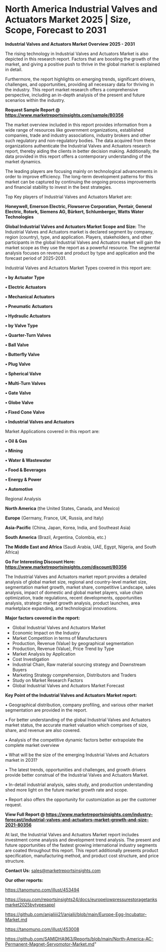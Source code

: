 # North America Industrial Valves and Actuators Market 2025 | Size, Scope, Forecast to 2031

<Strong> Industrial Valves and Actuators Market Overview 2025 - 2031</strong>

The rising technology in Industrial Valves and Actuators Market is also depicted in this research report. Factors that are boosting the growth of the market, and giving a positive push to thrive in the global market is explained in detail.

Furthermore, the report highlights on emerging trends, significant drivers, challenges, and opportunities, providing all necessary data for thriving in the industry. This report market research offers a comprehensive perspective, including an in-depth analysis of the present and future scenarios within the industry.

<strong>Request Sample Report @ <a href=https://www.marketreportsinsights.com/sample/80356>https://www.marketreportsinsights.com/sample/80356</a></strong>

The market overview included in this report provides information from a wide range of resources like government organizations, established companies, trade and industry associations, industry brokers and other such regulatory and non-regulatory bodies. The data acquired from these organizations authenticate the Industrial Valves and Actuators research report, thereby aiding the clients in better decision making. Additionally, the data provided in this report offers a contemporary understanding of the market dynamics.

The leading players are focusing mainly on technological advancements in order to improve efficiency. The long-term development patterns for this market can be captured by continuing the ongoing process improvements and financial stability to invest in the best strategies.

Top Key players of Industrial Valves and Actuators Market are:

<strong>Honeywell, Emerson Electric, Flowserve Corporation, Pentair, General Electric, Rotork, Siemens AG, Bürkert, Schlumberger, Watts Water Technologies</strong>

<strong><b>Global Industrial Valves and Actuators Market Scope and Size:</b></strong>
The Industrial Valves and Actuators market is declared segment by company, region (country), type, and application. Players, stakeholders, and other participants in the global Industrial Valves and Actuators market will gain the market scope as they use the report as a powerful resource. The segmental analysis focuses on revenue and product by type and application and the forecast period of 2025-2031.

Industrial Valves and Actuators Market Types covered in this report are:

<strong>• by Actuator Type

• Electric Actuators

• Mechanical Actuators

• Pneumatic Actuators

• Hydraulic Actuators

• by Valve Type

• Quarter-Turn Valves

• Ball Valve

• Butterfly Valve

• Plug Valve

• Spherical Valve

• Multi-Turn Valves

• Gate Valve

• Globe Valve

• Fixed Cone Valve

• Industrial Valves and Actuators</strong>

Market Applications covered in this report are:

<strong>• Oil & Gas

• Mining

• Water & Wastewater

• Food & Beverages

• Energy & Power

• Automotive</strong> 

Regional Analysis

<strong>North America</strong> (the United States, Canada, and Mexico)

<strong>Europe</strong> (Germany, France, UK, Russia, and Italy)

<strong>Asia-Pacific</strong> (China, Japan, Korea, India, and Southeast Asia)

<strong>South America</strong> (Brazil, Argentina, Colombia, etc.)

<strong>The Middle East and Africa</strong> (Saudi Arabia, UAE, Egypt, Nigeria, and South Africa)

<strong>Go For Interesting Discount Here: <a href=https://www.marketreportsinsights.com/discount/80356>https://www.marketreportsinsights.com/discount/80356</a></strong>

The Industrial Valves and Actuators market report provides a detailed analysis of global market size, regional and country-level market size, segmentation market growth, market share, competitive Landscape, sales analysis, impact of domestic and global market players, value chain optimization, trade regulations, recent developments, opportunities analysis, strategic market growth analysis, product launches, area marketplace expanding, and technological innovations.

<strong><b>Major factors covered in the report:</b></strong>
<ul>
  <li>Global Industrial Valves and Actuators Market </li>
  <li>Economic Impact on the Industry</li>
  <li>Market Competition in terms of Manufacturers</li>
  <li>Production, Revenue (Value) by geographical segmentation</li>
  <li>Production, Revenue (Value), Price Trend by Type</li>
  <li>Market Analysis by Application</li>
  <li>Cost Investigation</li>
  <li>Industrial Chain, Raw material sourcing strategy and Downstream Buyers</li>
  <li>Marketing Strategy comprehension, Distributors and Traders</li>
  <li>Study on Market Research Factors</li>
  <li>Global Industrial Valves and Actuators Market Forecast</li>
</ul>

<strong><b>Key Point of the Industrial Valves and Actuators Market report:</b></strong>

• Geographical distribution, company profiling, and various other market segmentation are provided in the report.

• For better understanding of the global Industrial Valves and Actuators market status, the accurate market valuation which comprises of size, share, and revenue are also covered.

• Analysis of the competitive dynamic factors better extrapolate the complete market overview

• What will be the size of the emerging Industrial Valves and Actuators market in 2031?

• The latest trends, opportunities and challenges, and growth drivers provide better construal of the Industrial Valves and Actuators Market.

• In-detail industrial analysis, sales study, and production understanding shed more light on the future market growth rate and scope.

• Report also offers the opportunity for customization as per the customer request.

<strong><b>View Full Report @ <a href=https://www.marketreportsinsights.com/industry-forecast/industrial-valves-and-actuators-market-growth-and-size-2021-80356>https://www.marketreportsinsights.com/industry-forecast/industrial-valves-and-actuators-market-growth-and-size-2021-80356</a></b></strong>


At last, the Industrial Valves and Actuators Market report includes investment come analysis and development trend analysis. The present and future opportunities of the fastest growing international industry segments are coated throughout this report. This report additionally presents product specification, manufacturing method, and product cost structure, and price structure.

<strong>Contact Us:</strong>
sales@marketreportsinsights.com

<strong>Our other reports:</strong>

<a href=https://tanomuno.com/illust/453494>https://tanomuno.com/illust/453494</a>

<a href=https://issuu.com/reportsinsights24/docs/europelowpressurestoragetanksmarket2025bytypesappl>https://issuu.com/reportsinsights24/docs/europelowpressurestoragetanksmarket2025bytypesappl</a>

<a href=https://github.com/anjaliiii21/anjalii/blob/main/Europe-Egg-Incubator-Market.md>https://github.com/anjaliiii21/anjalii/blob/main/Europe-Egg-Incubator-Market.md</a>

<a href=https://tanomuno.com/illust/453008>https://tanomuno.com/illust/453008</a>

<a href=https://github.com/SAMIDHA963/Reports/blob/main/North-America-AC-Permanent-Magnet-Servomotor-Market.md>https://github.com/SAMIDHA963/Reports/blob/main/North-America-AC-Permanent-Magnet-Servomotor-Market.md</a>"
